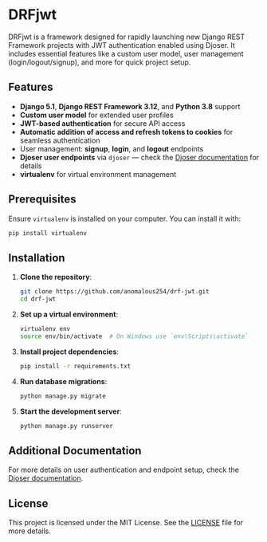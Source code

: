 # DRFjwt

DRFjwt is a framework designed for rapidly launching new Django REST Framework projects with JWT authentication enabled using Djoser. It includes essential features like a custom user model, user management (login/logout/signup), and more for quick project setup.

## Features

- **Django 5.1**, **Django REST Framework 3.12**, and **Python 3.8** support
- **Custom user model** for extended user profiles
- **JWT-based authentication** for secure API access
- **Automatic addition of access and refresh tokens to cookies** for seamless authentication
- User management: **signup**, **login**, and **logout** endpoints
- **Djoser user endpoints** via `djoser` — check the [Djoser documentation](https://djoser.readthedocs.io/en/latest/index.html) for details
- **virtualenv** for virtual environment management

## Prerequisites

Ensure `virtualenv` is installed on your computer. You can install it with:
```bash
pip install virtualenv
```

## Installation

1. **Clone the repository**:
   ```bash
   git clone https://github.com/anomalous254/drf-jwt.git
   cd drf-jwt
   ```

2. **Set up a virtual environment**:
   ```bash
   virtualenv env
   source env/bin/activate  # On Windows use `env\Scripts\activate`
   ```

3. **Install project dependencies**:
   ```bash
   pip install -r requirements.txt
   ```

4. **Run database migrations**:
   ```bash
   python manage.py migrate
   ```

5. **Start the development server**:
   ```bash
   python manage.py runserver
   ```

## Additional Documentation

For more details on user authentication and endpoint setup, check the [Djoser documentation](https://djoser.readthedocs.io/en/latest/index.html).

## License

This project is licensed under the MIT License. See the [LICENSE](LICENSE) file for more details.
